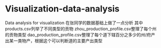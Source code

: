 # Visualization-data-analysis
Data analysis for visualization
在张同学的数据基础上做了一点分析
其中 products.csv列举了不同类型的贡物
zhou_production_profile.csv整理了每个州的贡物类型
dao_production_profile.csv整理了每个道下辖百分之多少的州/府产出某一类物产，根据这个可以判断道的主要产出类型
